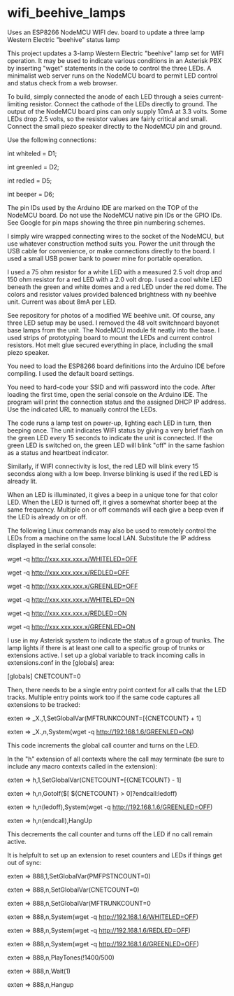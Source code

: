 # wifi_beehive_lamps
Uses an ESP8266 NodeMCU WIFI dev. board to update a three lamp Western Electric "beehive" status lamp

This project updates a 3-lamp Western Electric "beehive" lamp set for WIFI operation. It may be used to indicate various conditions in an Asterisk PBX by inserting "wget" statements in the code to control the three LEDs. A minimalist web server runs on the NodeMCU board to permit LED control and status check from a web browser.

To build, simply connected the anode of each LED through a seies current-limiting resistor. Connect the cathode of the LEDs directly to ground. The output of the NodeMCU board pins can only supply 10mA at 3.3 volts. Some LEDs drop 2.5 volts, so the resistor values are fairly critical and small. Connect the small piezo speaker directly to the NodeMCU pin and ground.

Use the following connections:

int whiteled = D1; 

int greenled = D2; 

int redled = D5; 

int beeper = D6; 


The pin IDs used by the Arduino IDE are marked on the TOP of the NodeMCU board. Do not use the NodeMCU native pin IDs or the GPIO IDs. See Google for pin maps showing the three pin numbering schemes.

I simply wire wrapped connecting wires to the socket of the NodeMCU, but use whatever construction method suits you. Power the unit through the USB cable for convenience, or make connections directly to the board. I used a small USB power bank to power mine for portable operation.

I used a 75 ohm resistor for a white LED with a measured 2.5 volt drop and 150 ohm resistor for a red LED with a 2.0 volt drop. I used a cool white LED beneath the green and white domes and a red LED under the red dome. The colors and resistor values provided balenced brightness with ny beehive unit. Current was about 8mA per LED.

See repository for photos of a modified WE beehive unit. Of course, any three LED setup may be used. I removed the 48 volt switchnoard bayonet base lamps from the unit. The NodeMCU module fit neatly into the base. I used strips of prototyping board to mount the LEDs and current control resistors. Hot melt glue secured everything in place, including the small piezo speaker.

You need to load the ESP8266 board definitions into the Arduino IDE before compiling. I used the default board settings.

You need to hard-code your SSID and wifi password into the code. After loading the first time, open the serial console on the Arduino IDE. The program will print the connection status and the assigned DHCP IP address. Use the indicated URL to manually control the LEDs.

The code runs a lamp test on power-up, lighting each LED in turn, then beeping once. The unit indicates WIFI status by giving a very brief flash on the green LED every 15 seconds to indicate the unit is connected. If the green LED is switched on, the green LED will blink "off" in the same fashion as a status and heartbeat indicator.

Similarly, if WIFI connectivity is lost, the red LED will blink every 15 secondss along with a low beep. Inverse blinking is used if the red LED is already lit.

When an LED is illuminated, it gives a beep in a unique tone for that color LED. When the LED is turned off, it gives a somewhat shorter beep at the same frequency. Multiple on or off commands will each give a beep even if the LED is already on or off.

The following Linux commands may also be used to remotely control the LEDs from a machine on the same local LAN. Substitute the IP address displayed in the serial console:


wget -q http://xxx.xxx.xxx.x/WHITELED=OFF

wget -q http://xxx.xxx.xxx.x/REDLED=OFF

wget -q http://xxx.xxx.xxx.x/GREENLED=OFF

wget -q http://xxx.xxx.xxx.x/WHITELED=ON

wget -q http://xxx.xxx.xxx.x/REDLED=ON

wget -q http://xxx.xxx.xxx.x/GREENLED=ON


I use in my  Asterisk sysstem to indicate the status of a group of trunks. The lamp lights if there is at least one call to a specific group of trunks or extensions active. I set up a global variable to track incoming calls in extensions.conf in the [globals] area:

[globals]
CNETCOUNT=0

Then, there needs to be a single entry point context for all calls that the LED tracks. Multiple entry points work too if the same code captures all extensions to be tracked:

exten => _X.,1,SetGlobalVar(MFTRUNKCOUNT=$[${CNETCOUNT} + 1]

exten => _X.,n,System(wget -q http://192.168.1.6/GREENLED=ON)


This code increments the global call counter and turns on the LED.

In the "h" extension of all contexts where the call may terminate (be sure to include any macro contexts called in the extension):

exten => h,1,SetGlobalVar(CNETCOUNT=$[${CNETCOUNT} - 1]

exten => h,n,GotoIf($[ ${CNETCOUNT} > 0]?endcall:ledoff)

exten => h,n(ledoff),System(wget -q http://192.168.1.6/GREENLED=OFF)

exten => h,n(endcall),HangUp


This decrements the call counter and turns off the LED if no call remain active.

It is helpfult to set up an extension to reset counters and LEDs if things get out of sync:

exten => 888,1,SetGlobalVar(PMFPSTNCOUNT=0)

exten => 888,n,SetGlobalVar(CNETCOUNT=0)

exten => 888,n,SetGlobalVar(MFTRUNKCOUNT=0

exten => 888,n,System(wget -q http://192.168.1.6/WHITELED=OFF)

exten => 888,n,System(wget -q http://192.168.1.6/REDLED=OFF)

exten => 888,n,System(wget -q http://192.168.1.6/GREENLED=OFF)

exten => 888,n,PlayTones(!1400/500)

exten => 888,n,Wait(1)

exten => 888,n,Hangup



